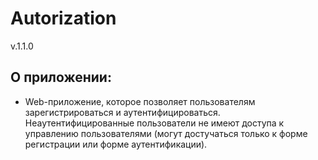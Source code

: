 # Autorization

v.1.1.0

## О приложении:

- Web-приложение, которое позволяет пользователям зарегистрироваться и аутентифицироваться. Неаутентифицированные пользователи не имеют доступа к управлению пользователями (могут достучаться только к форме регистрации или форме аутентификации).
